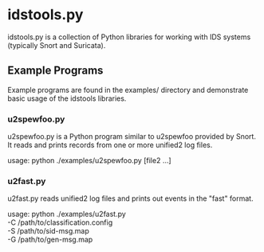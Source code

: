 # idstools.py

idstools.py is a collection of Python libraries for working with IDS
systems (typically Snort and Suricata).

## Example Programs

Example programs are found in the examples/ directory and demonstrate
basic usage of the idstools libraries.

### u2spewfoo.py

u2spewfoo.py is a Python program similar to u2spewfoo provided by
Snort. It reads and prints records from one or more unified2 log
files.

usage: python ./examples/u2spewfoo.py <file1> [file2 ...]

### u2fast.py

u2fast.py reads unified2 log files and prints out events in the "fast"
format.

usage: python ./examples/u2fast.py \
       	      -C /path/to/classification.config \
	      -S /path/to/sid-msg.map \
	      -G /path/to/gen-msg.map

